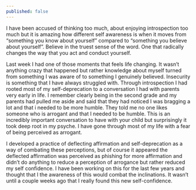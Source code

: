 ```yaml
---
published: false
---
```

I have been accused of thinking too much, about enjoying introspection too much but it is amazing how different self awareness is when it moves from “something you know about yourself” compared to “something you believe about yourself”. Believe in the truest sense of the word. One that radically changes the way that you act and conduct yourself.

Last week I had one of those moments that feels life changing. It wasn’t anything crazy that happened but rather knowledge about myself turned from something I was aware of to something I genuinely believed. Insecurity is something that I have always struggled with. Through introspection I had rooted most of my self-deprecation to a conversation I had with parents very early in life. I remember clearly being in the second grade and my parents had pulled me aside and said that they had noticed I was bragging a lot and that i needed to be more humble. They told me no one likes someone who is arrogant and that I needed to be humble. This is an incredibly important conversation to have with your child but surprisingly it took deep root in my psyche. I have gone through most of my life with a fear of being perceived as arrogant.

I developed a practice of deflecting affirmation and self-deprecation as a way of combating these perceptions, but of course it appeared the deflected affirmation was perceived as phishing for more affirmation and didn’t do anything to reduce a perception of arrogance but rather reduced my self confidence. I have been working on this for the last few years and thought that I the awareness of this would combat the inclinations. It wasn’t until a couple weeks ago that I really found this new self-confidence.
